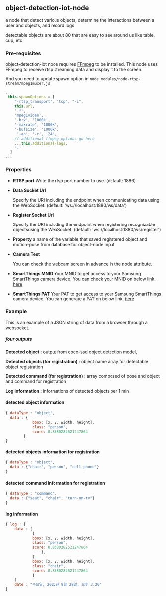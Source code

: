 ## object-detection-iot-node

a node that detect various objects, determine the interactions between a user and objects, and record logs

detectable objects are about 80 that are easy to see around us like table, cup, etc


### Pre-requisites

 object-detection-iot node requires [FFmpeg](https://ffmpeg.org/) to be installed. This node uses FFmpeg to receive rtsp streaming data and display it to the screen.

 And you need to update spawn option in `node_modules/node-rtsp-stream/mpeg1muxer.js` 

```JavaScript
...
 this.spawnOptions = [
    "-rtsp_transport", "tcp", "-i",
    this.url,
    '-f',
    'mpeg1video',
    '-b:v', '1000k',
    '-maxrate', '1000k',
    '-bufsize', '1000k',
     '-an', '-r', '24',
    // additional ffmpeg options go here
    ...this.additionalFlags,
    '-'
  ]
...
```

### Properties

- **RTSP port**
  Write the rtsp port number to use. (default: 1886)

- **Data Socket Url**

  Specify the URI including the endpoint when communicating data using the WebSocket. (default: 'ws://localhost:1880/ws/data')

- **Register Socket Url**

  Specify the URI including the endpoint when registering recognizable objectsusing the WebSocket. (default: 'ws://localhost:1880/ws/register')

- **Property**
  a name of the variable that saved regitstered object and motion-pose from database for object-node input
  ​
- **Camera Test**

  You can check the webcam screen in advance in the node attribute.

- **SmartThings MNID**
 Your MNID to get access to your Samsung SmartThings camera device. You can check your MNID on below link.
[here](https://us.account.samsung.com/accounts/v1/STWS/signInGate?response_type=code&locale=en&countryCode=US&client_id=3694457r8f&redirect_uri=https:%2F%2Fsmartthings.developer.samsung.com%2Fsa%2Fsignin%2Fcallback&state=VmpKMGIxTXlSa2hWV0d4V1lteHdjRlJVU2xOT2JHUlhXVE5vYTJKVldrcFdWbEYzVUZFOVBR&goBackURL=https:%2F%2Fsmartthings.developer.samsung.com)
- **SmartThings PAT**
  Your PAT to get access to your Samsung SmartThings camera device. You can generate a PAT on below link.
[here](https://account.samsung.com/accounts/v1/ST/signInGate?response_type=code&client_id=4dt548jm01&redirect_uri=https:%2F%2Faccount.smartthings.com%2FssoCallback&goBackURL=https:%2F%2Faccount.smartthings.com%2Flogin&state=aec1fdbff5b0ad01952ead31d9cd3205c3afa4c2cd3e7803645ceb1c46daac59aHR0cHM6Ly9hY2NvdW50LnNtYXJ0dGhpbmdzLmNvbS90b2tlbnM%3D&countryCode=&locale=ko)

### Example

This is an example of a JSON string of data from a browser through a websocket.



##### four outputs 

**Detected object** :  output from coco-ssd object detection model,

**Detected  objects (for registration)** : object name array for detectable object registration  

**Detected  command (for registration)** : array composed of pose and object and command for registration 

**Log information** : informations of detected objects per 1 min



#### detected object information

```javascript
{ dataType : "object",
  data : {
  			bbox: [x, y, width, height],
  			class: "person",
  			score: 0.8380282521247864
		}
}
```

#### detected objects information for registration

```javascript
{ dataType : "object",
  data : {"chair", "person", "cell phone"}
}
```

#### detected command information for registration

```javascript
{ dataType : "command",
  data : {"seat", "chair", "turn-on-tv"}
}
```

#### log information

```javascript
{ log : {
    data : [
      		{
      		bbox: [x, y, width, height],
  			class: "person",
  			score: 0.8380282521247864
  				},
  			{
  			bbox: [x, y, width, height],
  			class: "chair",
  			score: 0.8380282521247864
  			}
    ]
    date : "수요일, 2022년 9월 28일, 오후 3:20"
}
 
```
